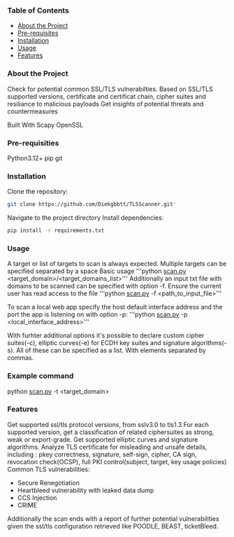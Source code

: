 ### Table of Contents

- [About the Project](https://github.com/Diekgbbtt/TLSScanner?tab=readme-ov-file#about-the-project)
- [Pre-requisites](https://github.com/Diekgbbtt/TLSScanner?tab=readme-ov-file#pre-requisities)
- [Installation](https://github.com/Diekgbbtt/TLSScanner?tab=readme-ov-file#installation)
- [Usage](https://github.com/Diekgbbtt/TLSScanner?tab=readme-ov-file#usage)
- [Features](https://github.com/Diekgbbtt/TLSScanner?tab=readme-ov-file#features)

### About the Project

Check for potential common SSL/TLS vulnerabilties. Based on SSL/TLS supported versions, certificate and certificat chain, cipher suites and resiliance to malicious payloads
Get insights of potential threats and countermeasures

Built With
Scapy
OpenSSL

### Pre-requisities

Python3.12+
pip
git

### Installation

Clone the repository:

```bash
git clone https://github.com/Diekgbbtt/TLSScanner.git'
```

Navigate to the project directory
Install dependencies:

```bash
pip install -r requirements.txt
```

### Usage

A target or list of targets to scan is always expected. Multiple targets can be specified separated by a space
Basic usage
'''python [scan.py](http://scan.py/) <target_domain>/<target_domains_list>'''
Additionally an input txt file with domains to be scanned can be specified with option -f. Ensure the current user has read access to the file
'''python [scan.py](http://scan.py/) -f <path_to_input_file>'''

To scan a local web app specify the host default interface address and the port the app is listening on with option -p:
'''python [scan.py](http://scan.py/) -p <port> <local_interface_address>'''

With furhter additional options it's possible to declare custom cipher suites(-c), elliptic curves(-e) for ECDH key suites and signature algorithms(-s). All of these can be specified as a list. With elements separated by commas.

### Example command

python [scan.py](http://scan.py) -t <target_domain>

### Features

Get supported ssl/tls protocol versions, from sslv3.0 to tls1.3
For each supported version, get a classification of related ciphersuites as strong, weak or export-grade.
Get supported elliptic curves and signature algorithms.
Analyze TLS certificate for misleading and unsafe details, including : pkey correctness, signature, self-sign, cipher, CA sign, revocation check(OCSP), full PKI control(subject, target, key usage policies)
Common TLS vulnerabilities:
 - Secure Renegotiation
 - Heartbleed vulnerability with leaked data dump
 - CCS Injection
 - CRIME
 
Additionally the scan ends with a report of further potential vulnerabilities given the ssl/tls configuration retrieved like POODLE, BEAST, ticketBleed.
